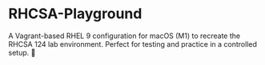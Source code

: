 # RHCSA-Playground
A Vagrant-based RHEL 9 configuration for macOS (M1) to recreate the RHCSA 124 lab environment. Perfect for testing and practice in a controlled setup. 🚀
